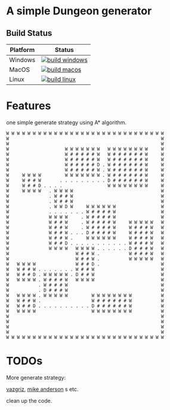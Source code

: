 # A simple Dungeon generator


## Build Status
| Platform | Status   |
| -------- | -------- |
| Windows  | [![build windows](https://github.com/frankpyf/DungeonGeneratorDemo/actions/workflows/cmake_multi-platform.yml/badge.svg)](https://github.com/frankpyf/DungeonGeneratorDemo/actions/workflows/cmake_multi-platform.yml) |
| MacOS  | [![build macos](https://github.com/frankpyf/DungeonGeneratorDemo/actions/workflows/cmake_multi-platform.yml/badge.svg)](https://github.com/frankpyf/DungeonGeneratorDemo/actions/workflows/cmake_multi-platform.yml) |
| Linux  | [![build linux](https://github.com/frankpyf/DungeonGeneratorDemo/actions/workflows/cmake_multi-platform.yml/badge.svg)](https://github.com/frankpyf/DungeonGeneratorDemo/actions/workflows/cmake_multi-platform.yml) |


# Features
one simple generate strategy using A* algorithm.
```
W W W W W W W W W W W W W W W W W W W W W W W W W W W W W W 
W                                                         W 
W                                                         W 
W                     W W W W W W W   W W W W W W W W     W 
W                     W # # # # # W   W # # # # # # W     W 
W                     W # # # # # W   W # # # # # # W     W 
W                     W # # # # # D . W # # # # # # W     W 
W                     W # # # # # W . W # # # # # # W     W 
W     W W W W         W W W W W W W . W # # # # # # W     W 
W     W # # W       . . . . . . . . . D # # # # # # W     W 
W     W # # D . . . .                 W W W W W W W W     W 
W     W W W W   . W W W W                                 W 
W               . W # # W                                 W 
W               . W # # W                                 W 
W               . W W D W     W W W W W W                 W 
W               . . . . . . . W # # # # W                 W 
W               W W W W     . W # # # # W                 W 
W               W # # W     . W # # # # W     W W W W W   W 
W               W # # W     . W # # # # W     W # # # W   W 
W               W # # W . . . D # # # # W     W # # # W   W 
W               W # # W .     W W W W W W     W # # # W   W 
W               W # # D . . . . . . . . . . . W # # # W   W 
W               W W W W   W W W W . . . . . . D # # # W   W 
W                         W # # W .           W # # # W   W 
W                         W # # W .           W W W W W   W 
W   W W W W               W # # D .                       W 
W   W # # W . . . . . . . W # # W                         W 
W   W # # D . W W W W W . D # # W                         W 
W   W W W W . W # # # W   W W W W                         W 
W           . W # # # W                                   W 
W           . D # # # W                                   W 
W   W W W W . W W W W W         W W W W W W W W           W 
W   W # # W .                   W # # # # # # W           W 
W   W # # D . . . . . . . . . . D # # # # # # W           W 
W   W W W W                     W W W W W W W W           W 
W                                                         W 
W                                                         W 
W                                                         W 
W                                                         W 
W W W W W W W W W W W W W W W W W W W W W W W W W W W W W W 
```

# TODOs
More generate strategy:

[vazgriz](https://vazgriz.com/119/procedurally-generated-dungeons/), 
[mike anderson](https://roguebasin.com/index.php/Dungeon-Building_Algorithm) s
etc.

clean up the code.